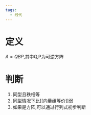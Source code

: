 ```yaml
---
tags:
  - 线代
---
```

# 定义
$A=QBP$,其中Q,P为可逆方阵
# 判断
1. 同型且秩相等
2. 同型情况下比[[向量组等价]]弱
3. 如果是方阵,可以通过行列式初步判断